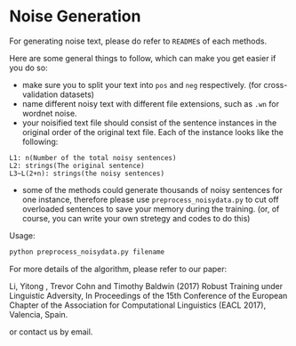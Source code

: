 # Noise Generation

For generating noise text, please do refer to ```README```s of each methods.

Here are some general things to follow, which can make you get easier if you do so:

- make sure you to split your text into ```pos``` and ```neg``` respectively. (for cross-validation datasets)
- name different noisy text with different file extensions, such as ```.wn``` for wordnet noise.
- your noisified text file should consist of the sentence instances in the original order of the original text file.
Each of the instance looks like the following:
```
L1: n(Number of the total noisy sentences)
L2: strings(The original sentence)
L3~L(2+n): strings(the noisy sentences)
```
- some of the methods could generate thousands of noisy sentences for one instance, therefore
please use ```preprocess_noisydata.py``` to cut off overloaded sentences to save your memory during the training.
(or, of course, you can write your own stretegy and codes to do this)

Usage:
```bash
python preprocess_noisydata.py filename
```


For more details of the algorithm, please refer to our paper:

Li, Yitong , Trevor Cohn and Timothy Baldwin (2017) Robust Training under Linguistic Adversity, In Proceedings of the 15th Conference of the European Chapter of the Association for Computational Linguistics (EACL 2017), Valencia, Spain.

or contact us by email.